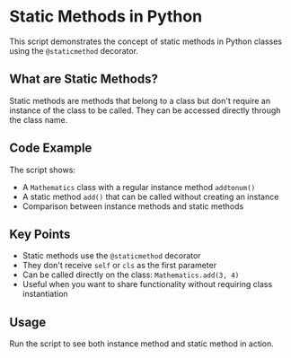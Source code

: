 # Static Methods in Python

This script demonstrates the concept of static methods in Python classes using the `@staticmethod` decorator.

## What are Static Methods?

Static methods are methods that belong to a class but don't require an instance of the class to be called. They can be accessed directly through the class name.

## Code Example

The script shows:
- A `Mathematics` class with a regular instance method `addtonum()`
- A static method `add()` that can be called without creating an instance
- Comparison between instance methods and static methods

## Key Points

- Static methods use the `@staticmethod` decorator
- They don't receive `self` or `cls` as the first parameter
- Can be called directly on the class: `Mathematics.add(3, 4)`
- Useful when you want to share functionality without requiring class instantiation

## Usage

Run the script to see both instance method and static method in action. 